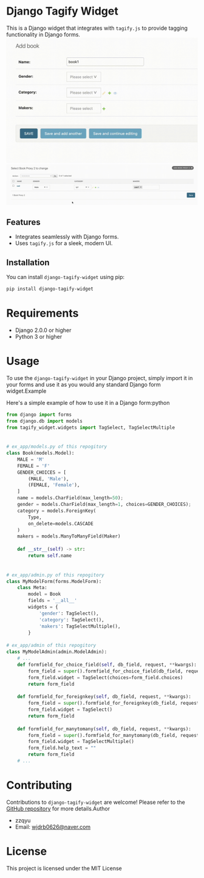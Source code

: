 
# Django Tagify Widget

This is a Django widget that integrates with `tagify.js` to provide tagging functionality in Django forms.
![](demo.gif)
![](demo2.gif)

## Features

- Integrates seamlessly with Django forms.
- Uses `tagify.js` for a sleek, modern UI.

## Installation

You can install `django-tagify-widget` using pip:

```bash
pip install django-tagify-widget
```
# Requirements
- Django 2.0.0 or higher
- Python 3 or higher

# Usage

To use the ```django-tagify-widget``` in your Django project, simply import it in your forms and use it as you would any standard Django form widget.Example

Here's a simple example of how to use it in a Django form:python
```python
from django import forms
from django.db import models
from tagify_widget.widgets import TagSelect, TagSelectMultiple


# ex_app/models.py of this repogitory
class Book(models.Model):
    MALE = 'M'
    FEMALE = 'F'
    GENDER_CHOICES = [
        (MALE, 'Male'),
        (FEMALE, 'Female'),
    ]
    name = models.CharField(max_length=50);
    gender = models.CharField(max_length=1, choices=GENDER_CHOICES);
    category = models.ForeignKey(
        Type,
        on_delete=models.CASCADE
    )
    makers = models.ManyToManyField(Maker)

    def __str__(self) -> str:
        return self.name


# ex_app/admin.py of this repogitory
class MyModelForm(forms.ModelForm):
    class Meta:
        model = Book
        fields = '__all__'
        widgets = {
            'gender': TagSelect(),
            'category': TagSelect(),
            'makers': TagSelectMultiple(),
        }

# ex_app/admin of this repogitory
class MyModelAdmin(admin.ModelAdmin):
    # ...
    def formfield_for_choice_field(self, db_field, request, **kwargs):
        form_field = super().formfield_for_choice_field(db_field, request, **kwargs)
        form_field.widget = TagSelect(choices=form_field.choices)
        return form_field

    def formfield_for_foreignkey(self, db_field, request, **kwargs):
        form_field = super().formfield_for_foreignkey(db_field, request, **kwargs)
        form_field.widget = TagSelect()
        return form_field
    
    def formfield_for_manytomany(self, db_field, request, **kwargs):
        form_field = super().formfield_for_manytomany(db_field, request, **kwargs)
        form_field.widget = TagSelectMultiple()
        form_field.help_text = ""
        return form_field
    # ...
```

# Contributing

Contributions to ```django-tagify-widget``` are welcome! Please refer to the [GitHub repository](https://github.com/zzqyu/django-tagify-widget) for more details.Author
- zzqyu
- Email: [wjdrb0626@naver.com]()

# License

This project is licensed under the MIT License 